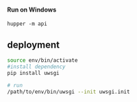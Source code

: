 #### Run on Windows
```
hupper -m api
```


## deployment 

```bash
source env/bin/activate
#install dependency
pip install uwsgi

# run 
/path/to/env/bin/uwsgi --init uwsgi.init
```
